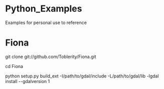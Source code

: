 # Python_Examples
Examples for personal use to reference


# Fiona

git clone git://github.com/Toblerity/Fiona.git

cd Fiona

python setup.py build_ext -I/path/to/gdal/include -L/path/to/gdal/lib -lgdal install --gdalversion 1
